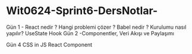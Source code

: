 # Wit0624-Sprint6-DersNotlar-

Gün 1 - React nedir ? Hangi problemi çözer ?
Babel nedir ? Kurulumu nasıl yapılır?
UseState Hook
Gün 2 -Componentler, Veri Akışı ve Paylaşımı

Gün 4 CSS in JS React Component
